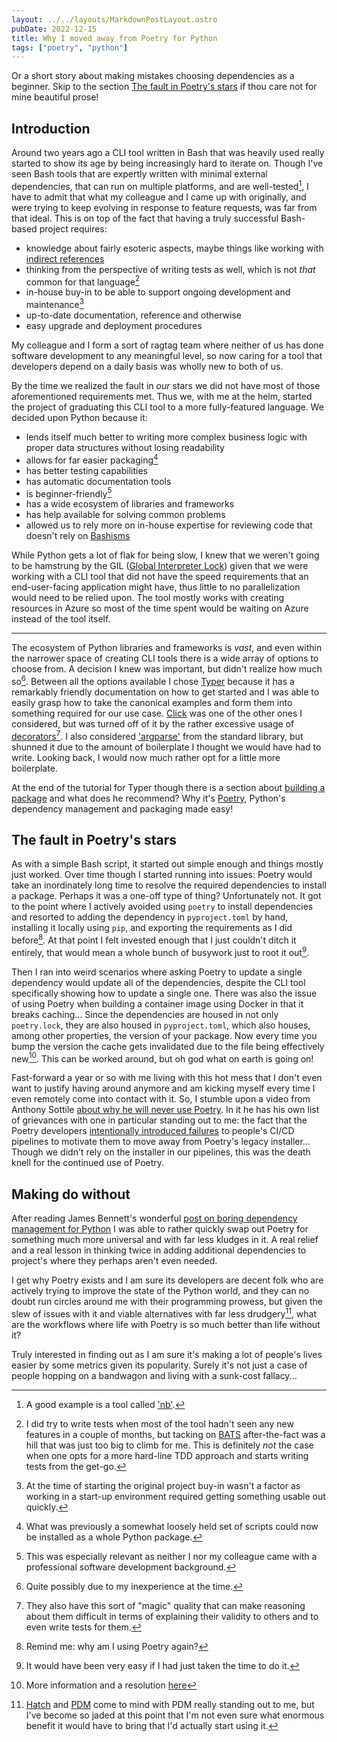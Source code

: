 ```yaml
---
layout: ../../layouts/MarkdownPostLayout.astro
pubDate: 2022-12-15
title: Why I moved away from Poetry for Python
tags: ["poetry", "python"]
---
```

Or a short story about making mistakes choosing dependencies as a beginner. Skip to the section [The fault in Poetry's stars](#the-fault-in-poetrys-stars) if thou care not for mine beautiful prose!

## Introduction

Around two years ago a CLI tool written in Bash that was heavily used really started to show its age by being increasingly hard to iterate on. Though I've seen Bash tools that are expertly written with minimal external dependencies, that can run on multiple platforms, and are well-tested[^1], I have to admit that what my colleague and I came up with originally, and were trying to keep evolving in response to feature requests, was far from that ideal. This is on top of the fact that having a truly successful Bash-based project requires:

- knowledge about fairly esoteric aspects, maybe things like working with [indirect references](https://tldp.org/LDP/abs/html/ivr.html)
- thinking from the perspective of writing tests as well, which is not _that_ common for that language[^2]
- in-house buy-in to be able to support ongoing development and maintenance[^3]
- up-to-date documentation, reference and otherwise
- easy upgrade and deployment procedures

My colleague and I form a sort of ragtag team where neither of us has done software development to any meaningful level, so now caring for a tool that developers depend on a daily basis was wholly new to both of us.

By the time we realized the fault in _our_ stars we did not have most of those aforementioned requirements met. Thus we, with me at the helm, started the project of graduating this CLI tool to a more fully-featured language. We decided upon Python because it:

- lends itself much better to writing more complex business logic with proper data structures without losing readability
- allows for far easier packaging[^4]
- has better testing capabilities
- has automatic documentation tools
- is beginner-friendly[^5]
- has a wide ecosystem of libraries and frameworks
- has help available for solving common problems
- allowed us to rely more on in-house expertise for reviewing code that doesn't rely on [Bashisms](https://mywiki.wooledge.org/Bashism)

While Python gets a lot of flak for being slow, I knew that we weren't going to be hamstrung by the GIL ([Global Interpreter Lock](https://docs.python.org/3/glossary.html#term-global-interpreter-lock)) given that we were working with a CLI tool that did not have the speed requirements that an end-user-facing application might have, thus little to no parallelization would need to be relied upon. The tool mostly works with creating resources in Azure so most of the time spent would be waiting on Azure instead of the tool itself.

---

The ecosystem of Python libraries and frameworks is _vast_, and even within the narrower space of creating CLI tools there is a wide array of options to choose from. A decision I knew was important, but didn't realize how much so[^6]. Between all the options available I chose [Typer](https://github.com/tiangolo/typer) because it has a remarkably friendly documentation on how to get started and I was able to easily grasp how to take the canonical examples and form them into something required for our use case. [Click](https://github.com/pallets/click) was one of the other ones I considered, but was turned off of it by the rather excessive usage of [decorators](https://docs.python.org/3/glossary.html#term-decorator)[^7]. I also considered ['argparse'](https://docs.python.org/3/library/argparse.html) from the standard library, but shunned it due to the amount of boilerplate I thought we would have had to write. Looking back, I would now much rather opt for a little more boilerplate.

At the end of the tutorial for Typer though there is a section about [building a package](https://typer.tiangolo.com/tutorial/package/) and what does he recommend? Why it's [Poetry](https://python-poetry.org/), Python's dependency management and packaging made easy!

## The fault in Poetry's stars

As with a simple Bash script, it started out simple enough and things mostly just worked. Over time though I started running into issues: Poetry would take an inordinately long time to resolve the required dependencies to install a package. Perhaps it was a one-off type of thing? Unfortunately not. It got to the point where I actively avoided using `poetry` to install dependencies and resorted to adding the dependency in `pyproject.toml` by hand, installing it locally using `pip`, and exporting the requirements as I did before[^8]. At that point I felt invested enough that I just couldn't ditch it entirely, that would mean a whole bunch of busywork just to root it out[^9].

Then I ran into weird scenarios where asking Poetry to update a single dependency would update all of the dependencies, despite the CLI tool specifically showing how to update a single one. There was also the issue of using Poetry when building a container image using Docker in that it breaks caching... Since the dependencies are housed in not only `poetry.lock`, they are also housed in `pyproject.toml`, which also houses, among other properties, the version of your package. Now every time you bump the version the cache gets invalidated due to the file being effectively new[^10]. This can be worked around, but oh god what on earth is going on!

Fast-forward a year or so with me living with this hot mess that I don't even want to justify having around anymore and am kicking myself every time I even remotely come into contact with it. So, I stumble upon a video from Anthony Sottile [about why he will never use Poetry](https://www.youtube.com/watch?v=Gr9o8MW_pb0). In it he has his own list of grievances with one in particular standing out to me: the fact that the Poetry developers [intentionally introduced failures](https://github.com/python-poetry/poetry/pull/6297) to people's CI/CD pipelines to motivate them to move away from Poetry's legacy installer... Though we didn't rely on the installer in our pipelines, this was the death knell for the continued use of Poetry.

## Making do without

After reading James Bennett's wonderful [post on boring dependency management for Python](https://www.b-list.org/weblog/2022/may/13/boring-python-dependencies/) I was able to rather quickly swap out Poetry for something much more universal and with far less kludges in it. A real relief and a real lesson in thinking twice in adding additional dependencies to project's where they perhaps aren't even needed.

I get why Poetry exists and I am sure its developers are decent folk who are actively trying to improve the state of the Python world, and they can no doubt run circles around me with their programming prowess, but given the slew of issues with it and viable alternatives with far less drudgery[^11], what are the workflows where life with Poetry is so much better than life without it?

Truly interested in finding out as I am sure it's making a lot of people's lives easier by some metrics given its popularity. Surely it's not just a case of people hopping on a bandwagon and living with a sunk-cost fallacy...

[^1]: A good example is a tool called ['nb'](https://github.com/xwmx/nb).
[^2]: I did try to write tests when most of the tool hadn't seen any new features in a couple of months, but tacking on [BATS](https://github.com/bats-core/bats-core) after-the-fact was a hill that was just too big to climb for me. This is definitely _not_ the case when one opts for a more hard-line TDD approach and starts writing tests from the get-go.
[^3]: At the time of starting the original project buy-in wasn't a factor as working in a start-up environment required getting something usable out quickly.
[^4]: What was previously a somewhat loosely held set of scripts could now be installed as a whole Python package.
[^5]: This was especially relevant as neither I nor my colleague came with a professional software development background.
[^6]: Quite possibly due to my inexperience at the time.
[^7]: They also have this sort of "magic" quality that can make reasoning about them difficult in terms of explaining their validity to others and to even write tests for them.
[^8]: Remind me: why am I using Poetry again?
[^9]: It would have been very easy if I had just taken the time to do it.
[^10]: More information and a resolution [here](https://pythonspeed.com/articles/poetry-vs-docker-caching/)
[^11]: [Hatch](https://hatch.pypa.io/latest/) and [PDM](https://pdm.fming.dev/latest/) come to mind with PDM really standing out to me, but I've become so jaded at this point that I'm not even sure what enormous benefit it would have to bring that I'd actually start using it.
